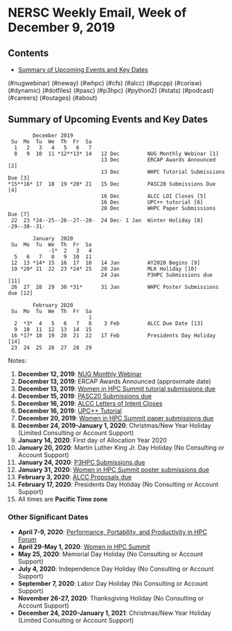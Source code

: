 # NERSC Weekly Email, Week of December 9, 2019 #

## Contents ## 

- [Summary of Upcoming Events and Key Dates](#dates)

(#nugwebinar)
(#neway)
(#whpc)
(#cfs)
(#alcc)
(#upcpp)
(#corisw)
(#dynamic)
(#dotfiles)
(#pasc)
(#p3hpc)
(#python2)
(#stats)
(#podcast)
(#careers)
(#outages)
(#about)

## Summary of Upcoming Events and Key Dates <a name="dates"/></a> ##

            December 2019
     Su  Mo  Tu  We  Th  Fr  Sa
      1   2   3   4   5   6   7  
      8   9  10  11 *12**13* 14   12 Dec         NUG Monthly Webinar [1]
                                  13 Dec         ERCAP Awards Announced [2]
                                  13 Dec         WHPC Tutorial Submissions Due [3]
    *15**16* 17  18  19 *20* 21   15 Dec         PASC20 Submissions Due [4]
                                  16 Dec         ALCC LOI Closes [5]
                                  16 Dec         UPC++ tutorial [6]
                                  20 Dec         WHPC Paper Submissions Due [7]
     22  23 *24--25--26--27--28-  24 Dec- 1 Jan  Winter Holiday [8]
    -29--30--31-

            January  2020
     Su  Mo  Tu  We  Th  Fr  Sa
                 -1*  2   3   4
      5   6   7   8   9  10  11
     12  13 *14* 15  16  17  18   14 Jan         AY2020 Begins [9]
     19 *20* 21  22  23 *24* 25   20 Jan         MLK Holiday [10]
                                  24 Jan         P3HPC Submissions due [11]
     26  27  28  29  30 *31*      31 Jan         WHPC Poster Submissions due [12]

            February 2020   
     Su  Mo  Tu  We  Th  Fr  Sa
                              1 
      2  *3*  4   5   6   7   8    3 Feb         ALCC Due Date [13]
      9  10  11  12  13  14  15 
     16 *17* 18  19  20  21  22   17 Feb         Presidents Day Holiday [14]
     23  24  25  26  27  28  29

Notes:

1. **December 12, 2019**: [NUG Monthly Webinar](#nugwebinar)
2. **December 13, 2019**: ERCAP Awards Announced (approximate date)
3. **December 13, 2019**: [Women in HPC Summit tutorial submissions due](#whpc)
4. **December 15, 2019**: [PASC20 Submissions due](#pasc)
5. **December 16, 2019**: [ALCC Letters of Intent Closes](#alcc)
6. **December 16, 2019**: [UPC++ Tutorial](#upcpp)
7. **December 20, 2019**: [Women in HPC Summit paper submissions due](#whpc)
8. **December 24, 2019-January 1, 2020**: Christmas/New Year Holiday (Limited Consulting or Account Support)
9. **January 14, 2020**: First day of Allocation Year 2020
10. **January 20, 2020**: Martin Luther King Jr. Day Holiday (No Consulting or Account Support)
11. **January 24, 2020**: [P3HPC Submissions due](#p3hpc)
12. **January 31, 2020**: [Women in HPC Summit poster submissions due](#whpc)
13. **February 3, 2020**: [ALCC Proposals due](#alcc)
14. **February 17, 2020**: Presidents Day Holiday (No Consulting or Account Support)
15. All times are **Pacific Time zone**


### Other Significant Dates ###

- **April 7-9, 2020**: [Performance, Portability, and Productivity in HPC Forum](https://p3hpcforum2020.alcf.anl.gov/)
- **April 29-May 1, 2020**: [Women in HPC Summit](https://womeninhpc.org/events/summit-2020)
- **May 25, 2020**: Memorial Day Holiday (No Consulting or Account Support)
- **July 4, 2020**: Independence Day Holiday (No Consulting or Account Support)
- **September 7, 2020**: Labor Day Holiday (No Consulting or Account Support)
- **November 26-27, 2020**: Thanksgiving Holiday (No Consulting or Account Support)
- **December 24, 2020-January 1, 2021**: Christmas/New Year Holiday (Limited Consulting or Account Support)

